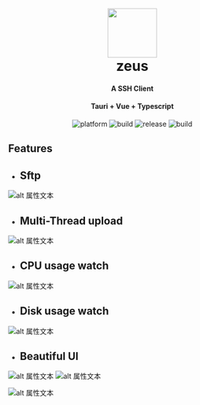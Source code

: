 <h1 align="center">
<img src="https://neko-studio.oss-cn-hongkong.aliyuncs.com/zeus/zeus/icon-cli.png" width='100'>
<br>
 zeus
</h1>
 <h4 align="center">A SSH Client</h4>
 <h4 align="center">Tauri + Vue + Typescript</h4>
<p align="center">
 <img src="https://img.shields.io/badge/platform-mac%20%7C%20windows%20-blue" alt="platform">
 <img src="https://img.shields.io/badge/build-success-blue.svg" alt="build">
 <img src="https://img.shields.io/badge/version-0.0.1 preview-brightgreen.svg" alt="release">
 <img src="https://img.shields.io/badge/download-1000M-red.svg?style=plastic" alt="build">
</p>

## Features

+ ## Sftp

![alt 属性文本](https://neko-studio.oss-cn-hongkong.aliyuncs.com/zeus/zeus/iShot_2023-05-08_22.39.55.png)

+ ## Multi-Thread upload
  
![alt 属性文本](https://neko-studio.oss-cn-hongkong.aliyuncs.com/zeus/zeus/iShot_2023-05-08_22.41.05.png)

+ ## CPU usage watch

![alt 属性文本](https://neko-studio.oss-cn-hongkong.aliyuncs.com/zeus/zeus/iShot_2023-05-08_22.41.14.png)

+ ## Disk usage watch
  
![alt 属性文本](https://neko-studio.oss-cn-hongkong.aliyuncs.com/zeus/zeus/iShot_2023-05-08_22.41.20.png)

+ ## Beautiful UI

![alt 属性文本](https://neko-studio.oss-cn-hongkong.aliyuncs.com/zeus/zeus/iShot_2023-05-08_22.39.41.png)
![alt 属性文本](https://neko-studio.oss-cn-hongkong.aliyuncs.com/zeus/zeus/iShot_2023-05-08_22.38.45.png)

![alt 属性文本](https://neko-studio.oss-cn-hongkong.aliyuncs.com/zeus/zeus/iShot_2023-05-08_22.39.20.png)

